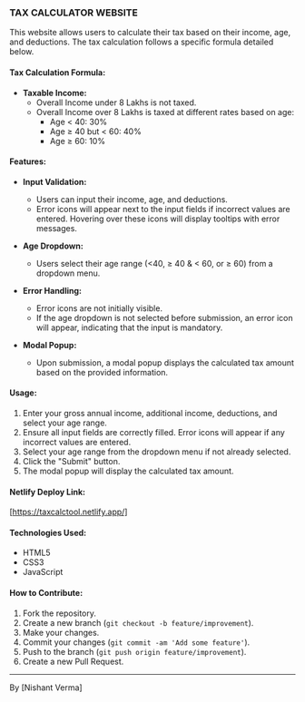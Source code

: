 ### TAX CALCULATOR WEBSITE

This website allows users to calculate their tax based on their income, age, and deductions. The tax calculation follows a specific formula detailed below.

#### Tax Calculation Formula:

- **Taxable Income:** 
    - Overall Income under 8 Lakhs is not taxed.
    - Overall Income over 8 Lakhs is taxed at different rates based on age:
        - Age < 40: 30%
        - Age ≥ 40 but < 60: 40%
        - Age ≥ 60: 10%

#### Features:

- **Input Validation:**
    - Users can input their income, age, and deductions.
    - Error icons will appear next to the input fields if incorrect values are entered. Hovering over these icons will display tooltips with error messages.

- **Age Dropdown:**
    - Users select their age range (<40, ≥ 40 & < 60, or ≥ 60) from a dropdown menu.

- **Error Handling:**
    - Error icons are not initially visible.
    - If the age dropdown is not selected before submission, an error icon will appear, indicating that the input is mandatory.

- **Modal Popup:**
    - Upon submission, a modal popup displays the calculated tax amount based on the provided information.

#### Usage:

1. Enter your gross annual income, additional income, deductions, and select your age range.
2. Ensure all input fields are correctly filled. Error icons will appear if any incorrect values are entered.
3. Select your age range from the dropdown menu if not already selected.
4. Click the "Submit" button.
5. The modal popup will display the calculated tax amount.

#### Netlify Deploy Link:

[https://taxcalctool.netlify.app/]

#### Technologies Used:

- HTML5
- CSS3
- JavaScript

#### How to Contribute:

1. Fork the repository.
2. Create a new branch (`git checkout -b feature/improvement`).
3. Make your changes.
4. Commit your changes (`git commit -am 'Add some feature'`).
5. Push to the branch (`git push origin feature/improvement`).
6. Create a new Pull Request.

---

By [Nishant Verma]
